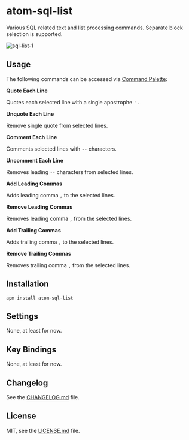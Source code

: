 # atom-sql-list

Various SQL related text and list processing commands.
Separate block selection is supported.

![sql-list-1](https://cloud.githubusercontent.com/assets/2071639/13898959/06d57d4a-edeb-11e5-8995-9e5d8a38c03d.gif)

## Usage

The following commands can be accessed via [Command Palette](https://atom.io/docs/latest/getting-started-atom-basics#command-palette):

**Quote Each Line**

Quotes each selected line with a single apostrophe `'` .

**Unquote Each Line**

Remove single quote from selected lines.

**Comment Each Line**

Comments selected lines with `--` characters.

**Uncomment Each Line**

Removes leading `--` characters from selected lines.

**Add Leading Commas**

Adds leading comma `,` to the selected lines.

**Remove Leading Commas**

Removes leading comma `,` from the selected lines.

**Add Trailing Commas**

Adds trailing comma `,` to the selected lines.

**Remove Trailing Commas**

Removes trailing comma `,` from the selected lines.


## Installation

```
apm install atom-sql-list
```

## Settings

None, at least for now.

## Key Bindings

None, at least for now.

## Changelog

See the [CHANGELOG.md](CHANGELOG.md) file.

## License

MIT, see the [LICENSE.md](LICENSE.md) file.

